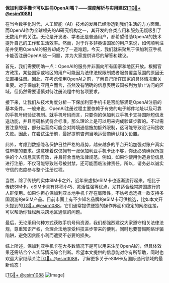 **保加利亚手機卡可以註冊OpenAI嗎？——深度解析与实用建议[[TG💪+ @esim1088](https://t.me/s/esim1088)]**

在当今数字化时代，人工智能（AI）技术的发展已经渗透到我们生活的方方面面。而OpenAI作为全球领先的AI研究机构之一，其开发的各类应用和服务无疑吸引了无数用户的关注。无论是开发者、学者还是普通用户，都希望借助OpenAI的技术提升自己的工作和生活效率。然而，对于许多非英语国家的用户来说，如何顺利注册并使用OpenAI的服务却成为了一道难题。今天，我们就来聚焦于保加利亚手机卡能否注册OpenAI这一问题，并为大家提供详尽的解答和建议。

首先，我们需要明确一点：OpenAI的服务并非面向所有国家和地区开放。根据官方政策，某些国家或地区的用户可能因为法律法规限制或者服务覆盖范围的原因无法直接注册。因此，在考虑使用OpenAI之前，了解自己所在国家的具体情况至关重要。对于保加利亚用户而言，虽然没有明确的信息表明该国被列为禁止访问的区域，但仍然需要谨慎对待注册流程中的各项要求。

接下来，让我们从技术角度分析一下保加利亚手机卡是否能够满足OpenAI注册的基本条件。一般来说，OpenAI注册过程主要依赖于有效的电子邮件地址以及可靠的手机号码验证机制。就手机号码而言，只要你的保加利亚手机卡支持国际短信发送功能，并且号码格式符合标准，那么理论上是可以用来完成验证步骤的。不过需要注意的是，部分运营商可能会对跨境通信施加额外限制，这可能导致验证码接收失败。因此，在尝试注册前，最好提前咨询当地运营商确认相关设置。

此外，考虑到数据隐私保护日益严格的趋势，越来越多的平台开始加强对账户真实性审核的要求。这意味着仅仅拥有一张保加利亚手机卡还不够，你还必须确保所提供的个人信息真实有效，并且符合当地法律规范。例如，如果你使用伪造身份信息进行注册，不仅可能导致账号被封禁，还可能面临法律责任。所以，请务必以诚实守信的态度参与整个注册过程。

当然，除了传统的实体SIM卡之外，近年来虚拟eSIM卡也逐渐流行起来。相比于传统SIM卡，eSIM卡具有体积小巧、灵活性强等优点，尤其适合经常跨国旅行的人群使用。如果你担心保加利亚本地手机卡存在局限性，不妨考虑选择一款支持多国漫游的eSIM产品。目前市面上有不少知名品牌的eSIM卡可供挑选，比如本文开头提到的[TG💪+ @esim1088](https://t.me/s/esim1088)，它们通常提供便捷的操作界面和稳定的网络连接，可以帮助你轻松解决跨地区通信的问题。

最后，无论采用何种方式获取手机号码资源，我们都强烈建议大家遵守相关法律法规，尊重知识产权，合理合法地享受科技进步带来的便利。同时也要警惕网络诈骗陷阱，避免因贪图小利而遭受不必要的损失。

综上所述，保加利亚手机卡在大多数情况下是可以用来注册OpenAI的，但具体效果还需结合个人实际情况综合判断。希望本文提供的信息能对你有所帮助，同时也欢迎大家继续关注[TG💪+ @esim1088](https://t.me/s/esim1088)，了解更多关于eSIM卡及国际通讯领域的最新动态！

[[TG💪+ @esim1088](https://t.me/s/esim1088) ![Image](https://i.postimg.cc/4NQfJmqS/Snipaste-2025-05-13-00-14-12.png)]